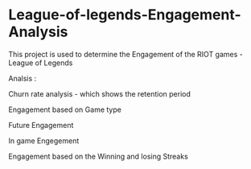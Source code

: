 # League-of-legends-Engagement-Analysis

This project is used to determine the Engagement of the RIOT games - League of Legends

Analsis :

Churn rate analysis - which shows the retention period

Engagement based on Game type

Future Engagement 

In game Engegement

Engagement based on the Winning and losing Streaks
